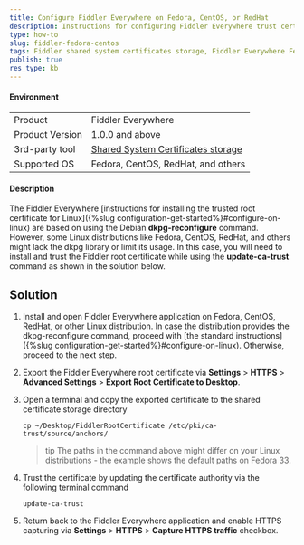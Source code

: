 ```yaml
---
title: Configure Fiddler Everywhere on Fedora, CentOS, or RedHat
description: Instructions for configuring Fiddler Everywhere trust certificate on Fedora, CentOS, RedHat, or any other Linux distribution that uses shared system certificates storage.
type: how-to
slug: fiddler-fedora-centos
tags: Fiddler shared system certificates storage, Fiddler Everywhere Fedora, Fiddler Everywhere Red Hat, Fiddler Everywhere Xubuntu, Fiddler CentOS
publish: true
res_type: kb
---
```



#### Environment

|   |   |
|---|---|
| Product  | Fiddler Everywhere  |
| Product Version | 1.0.0 and above  |
| 3rd-party tool | [Shared System Certificates storage](https://docs.fedoraproject.org/en-US/quick-docs/using-shared-system-certificates/) |
| Supported OS | Fedora, CentOS, RedHat, and others |


#### Description

The Fiddler Everywhere [instructions for installing the trusted root certificate for Linux]({%slug configuration-get-started%}#configure-on-linux) are based on using the Debian **dkpg-reconfigure** command. However, some Linux distributions like Fedora, CentOS, RedHat, and others might lack the dkpg library or limit its usage. In this case, you will need to install and trust the Fiddler root certificate while using the **update-ca-trust** command as shown in the solution below.


## Solution

1. Install and open Fiddler Everywhere application on Fedora, CentOS, RedHat, or other Linux distribution. In case the distribution provides the dkpg-reconfigure command, proceed with [the standard instructions]({%slug configuration-get-started%}#configure-on-linux). Otherwise, proceed to the next step.

1. Export the Fiddler Everywhere root certificate via __Settings__ > __HTTPS__ > __Advanced Settings__ > __Export Root Certificate to Desktop__.

1. Open a terminal and copy the exported certificate to the shared certificate storage directory

    ```
    cp ~/Desktop/FiddlerRootCertificate /etc/pki/ca-trust/source/anchors/
    ```
    >tip The paths in the command above might differ on your Linux distributions - the example shows the default paths on Fedora 33.

1. Trust the certificate by updating the certificate authority via the following terminal command
    ```
    update-ca-trust
    ```

1. Return back to the Fiddler Everywhere application and enable HTTPS capturing via __Settings__ > __HTTPS__ > __Capture HTTPS traffic__ checkbox.


